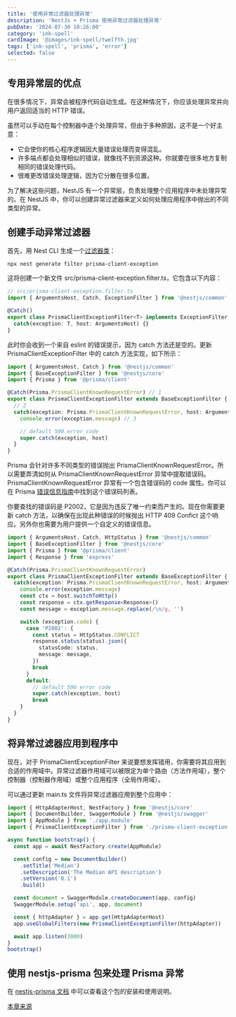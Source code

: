 ```yaml
---
title: '使用异常过滤器处理异常'
description: 'NestJs + Prisma 使用异常过滤器处理异常'
pubDate: '2024-07-30 10:26:00'
category: 'ink-spell'
cardImage: '@images/ink-spell/twelfth.jpg'
tags: ['ink-spell', 'prisma', 'error']
selected: false
---
```


## 专用异常层的优点

在很多情况下，异常会被程序代码自动生成。在这种情况下，你应该处理异常并向用户返回适当的 HTTP 错误。

虽然可以手动在每个控制器中逐个处理异常，但由于多种原因，这不是一个好主意：

- 它会使你的核心程序逻辑因大量错误处理而变得混乱。
- 许多端点都会处理相似的错误，就像找不到资源这种。你就要在很多地方复制相同的错误处理代码。
- 很难更改错误处理逻辑，因为它分散在很多位置。

为了解决这些问题，NestJS 有一个异常层，负责处理整个应用程序中未处理异常的。在 NestJS 中，你可以创建异常过滤器来定义如何处理应用程序中抛出的不同类型的异常。

## 创建手动异常过滤器

首先，用 Nest CLI 生成一个[过滤器类](https://docs.nestjs.com/exception-filters#inheritance)：

```bash
npx nest generate filter prisma-client-exception
```

这将创建一个新文件 src/prisma-client-exception.filter.ts，它包含以下内容：

```ts
// src/prisma-client-exception.filter.ts
import { ArgumentsHost, Catch, ExceptionFilter } from '@nestjs/common'

@Catch()
export class PrismaClientExceptionFilter<T> implements ExceptionFilter {
  catch(exception: T, host: ArgumentsHost) {}
}
```

此时你会收到一个来自 eslint 的错误提示，因为 catch 方法还是空的。更新 PrismaClientExceptionFilter 中的 catch 方法实现，如下所示：

```ts
import { ArgumentsHost, Catch } from '@nestjs/common'
import { BaseExceptionFilter } from '@nestjs/core'
import { Prisma } from '@prisma/client'

@Catch(Prisma.PrismaClientKnownRequestError) // 1
export class PrismaClientExceptionFilter extends BaseExceptionFilter {
  // 2
  catch(exception: Prisma.PrismaClientKnownRequestError, host: ArgumentsHost) {
    console.error(exception.message) // 3

    // default 500 error code
    super.catch(exception, host)
  }
}
```

Prisma 会针对许多不同类型的错误抛出 PrismaClientKnownRequestError。所以需要弄清如何从 PrismaClientKnownRequestError 异常中提取错误码。PrismaClientKnownRequestError 异常有一个包含错误码的 code 属性。你可以在 Prisma [错误信息指南](https://www.prisma.io/docs/orm/reference/error-reference#prisma-client-query-engine)中找到这个错误码列表。

你要查找的错误码是 P2002，它是因为违反了唯一约束而产生的。现在你需要更新 catch 方法，以确保在出现此种错误的时候抛出 HTTP 409 Confict 这个响应。另外你也需要为用户提供一个自定义的错误信息。

```ts
import { ArgumentsHost, Catch, HttpStatus } from '@nestjs/common'
import { BaseExceptionFilter } from '@nestjs/core'
import { Prisma } from '@prisma/client'
import { Response } from 'express'

@Catch(Prisma.PrismaClientKnownRequestError)
export class PrismaClientExceptionFilter extends BaseExceptionFilter {
  catch(exception: Prisma.PrismaClientKnownRequestError, host: ArgumentsHost) {
    console.error(exception.message)
    const ctx = host.switchToHttp()
    const response = ctx.getResponse<Response>()
    const message = exception.message.replace(/\n/g, '')

    switch (exception.code) {
      case 'P2002': {
        const status = HttpStatus.CONFLICT
        response.status(status).json({
          statusCode: status,
          message: message,
        })
        break
      }
      default:
        // default 500 error code
        super.catch(exception, host)
        break
    }
  }
}
```

## 将异常过滤器应用到程序中

现在，对于 PrismaClientExceptionFilter 来说要想发挥错用，你需要将其应用到合适的作用域中。异常过滤器作用域可以被限定为单个路由（方法作用域），整个控制器（控制器作用域）或整个应用程序（全局作用域）。

可以通过更新 main.ts 文件将异常过滤器应用到整个应用中：

```ts
import { HttpAdapterHost, NestFactory } from '@nestjs/core'
import { DocumentBuilder, SwaggerModule } from '@nestjs/swagger'
import { AppModule } from './app.module'
import { PrismaClientExceptionFilter } from './prisma-client-exception.filter'

async function bootstrap() {
  const app = await NestFactory.create(AppModule)

  const config = new DocumentBuilder()
    .setTitle('Median')
    .setDescription('The Median API description')
    .setVersion('0.1')
    .build()

  const document = SwaggerModule.createDocument(app, config)
  SwaggerModule.setup('api', app, document)

  const { httpAdapter } = app.get(HttpAdapterHost)
  app.useGlobalFilters(new PrismaClientExceptionFilter(httpAdapter))

  await app.listen(3000)
}
bootstrap()
```

## 使用 nestjs-prisma 包来处理 Prisma 异常

在 [nestjs-prisma 文档](https://nestjs-prisma.dev/docs/exception-filter/) 中可以查看这个包的安装和使用说明。

[本章来源](https://juejin.cn/post/7236182358818406459)
